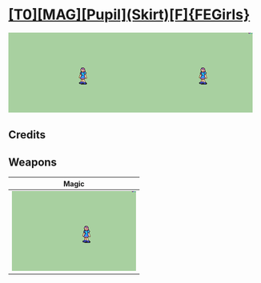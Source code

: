 # [\[T0\]\[MAG\]\[Pupil\]\(Skirt\)\[F\]{FEGirls}](../%5BT0%5D%5BMAG%5D%5BPupil%5D(Skirt)%5BF%5D%7BFEGirls%7D)

<img src="./6.%20Magic/Magic_000.png" alt="[T0][MAG][Pupil](Skirt)[F]{FEGirls} standing" />

## Credits



## Weapons


|Magic |
|  :---: |
| <img alt="Magic animation" src="./6.%20Magic/Magic.gif" /> |
